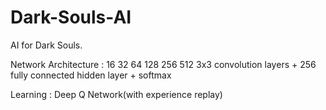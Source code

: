 # Dark-Souls-AI

AI for Dark Souls.

Network Architecture : 16 32 64 128 256 512 3x3 convolution layers + 256 fully connected hidden layer + softmax

Learning : Deep Q Network(with experience replay)


